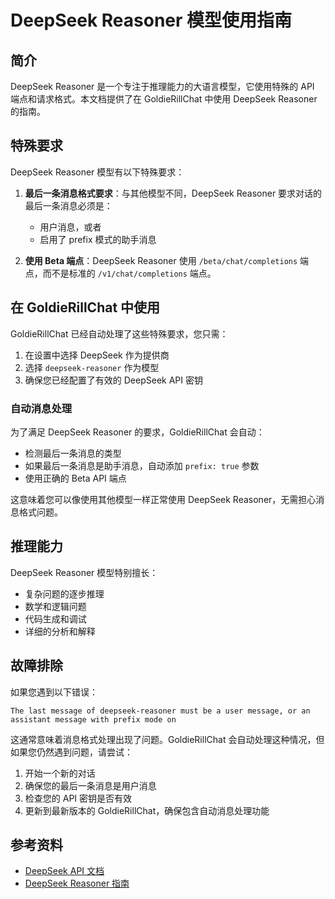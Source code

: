 # DeepSeek Reasoner 模型使用指南

## 简介

DeepSeek Reasoner 是一个专注于推理能力的大语言模型，它使用特殊的 API 端点和请求格式。本文档提供了在 GoldieRillChat 中使用 DeepSeek Reasoner 的指南。

## 特殊要求

DeepSeek Reasoner 模型有以下特殊要求：

1. **最后一条消息格式要求**：与其他模型不同，DeepSeek Reasoner 要求对话的最后一条消息必须是：
   - 用户消息，或者
   - 启用了 prefix 模式的助手消息

2. **使用 Beta 端点**：DeepSeek Reasoner 使用 `/beta/chat/completions` 端点，而不是标准的 `/v1/chat/completions` 端点。

## 在 GoldieRillChat 中使用

GoldieRillChat 已经自动处理了这些特殊要求，您只需：

1. 在设置中选择 DeepSeek 作为提供商
2. 选择 `deepseek-reasoner` 作为模型
3. 确保您已经配置了有效的 DeepSeek API 密钥

### 自动消息处理

为了满足 DeepSeek Reasoner 的要求，GoldieRillChat 会自动：

- 检测最后一条消息的类型
- 如果最后一条消息是助手消息，自动添加 `prefix: true` 参数
- 使用正确的 Beta API 端点

这意味着您可以像使用其他模型一样正常使用 DeepSeek Reasoner，无需担心消息格式问题。

## 推理能力

DeepSeek Reasoner 模型特别擅长：

- 复杂问题的逐步推理
- 数学和逻辑问题
- 代码生成和调试
- 详细的分析和解释

## 故障排除

如果您遇到以下错误：

```
The last message of deepseek-reasoner must be a user message, or an assistant message with prefix mode on
```

这通常意味着消息格式处理出现了问题。GoldieRillChat 会自动处理这种情况，但如果您仍然遇到问题，请尝试：

1. 开始一个新的对话
2. 确保您的最后一条消息是用户消息
3. 检查您的 API 密钥是否有效
4. 更新到最新版本的 GoldieRillChat，确保包含自动消息处理功能

## 参考资料

- [DeepSeek API 文档](https://api-docs.deepseek.com/)
- [DeepSeek Reasoner 指南](https://api-docs.deepseek.com/guides/chat_prefix_completion) 